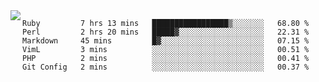 

<a href="https://github.com/anuraghazra/github-readme-stats">
  <img align="left" src="https://github-readme-stats.vercel.app/api?username=kfly8&count_private=true&show_icons=true&theme=calm" />
</a>


<!--START_SECTION:waka-->

```text
Ruby         7 hrs 13 mins   █████████████████▒░░░░░░░   68.80 %
Perl         2 hrs 20 mins   █████▓░░░░░░░░░░░░░░░░░░░   22.31 %
Markdown     45 mins         █▓░░░░░░░░░░░░░░░░░░░░░░░   07.15 %
VimL         3 mins          ░░░░░░░░░░░░░░░░░░░░░░░░░   00.51 %
PHP          2 mins          ░░░░░░░░░░░░░░░░░░░░░░░░░   00.41 %
Git Config   2 mins          ░░░░░░░░░░░░░░░░░░░░░░░░░   00.37 %
```

<!--END_SECTION:waka-->
